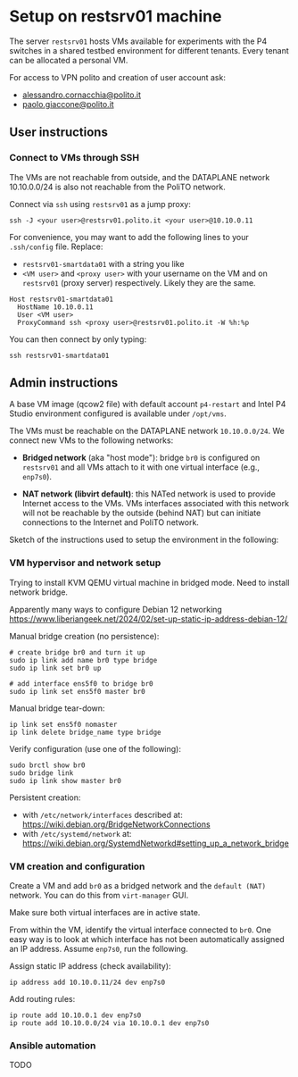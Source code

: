
# Setup on restsrv01 machine

The server `restsrv01` hosts VMs available for experiments with the P4 switches in a shared testbed environment for different tenants. Every tenant can be allocated a personal VM. 

For access to VPN polito and creation of user account ask:
* alessandro.cornacchia@polito.it
* paolo.giaccone@polito.it

## User instructions
### Connect to VMs through SSH
The VMs are not reachable from outside, and the DATAPLANE network 10.10.0.0/24 is also not reachable from the PoliTO network. 

Connect via `ssh` using `restsrv01` as a jump proxy:

```
ssh -J <your user>@restsrv01.polito.it <your user>@10.10.0.11
```

For convenience, you may want to add the following lines to your `.ssh/config` file. Replace:

* `restsrv01-smartdata01` with a string you like
* `<VM user>` and `<proxy user>` with your username on the VM and on `restsrv01` (proxy server) respectively. Likely they are the same.

```
Host restsrv01-smartdata01
  HostName 10.10.0.11
  User <VM user>
  ProxyCommand ssh <proxy user>@restsrv01.polito.it -W %h:%p
```

You can then connect by only typing:
```
ssh restsrv01-smartdata01
```

## Admin instructions
A base VM image (qcow2 file) with default account `p4-restart` and Intel P4 Studio environment configured is available under `/opt/vms`.

The VMs must be reachable on the DATAPLANE network `10.10.0.0/24`. We connect new VMs to the following networks:

* **Bridged network** (aka "host mode"): bridge `br0` is configured on `restsrv01` and all VMs attach to it with one virtual interface (e.g., `enp7s0`).

* **NAT network (libvirt default)**: this NATed network is used to provide Internet access to the VMs. VMs interfaces associated with this network will not be reachable by the outside (behind NAT) but can initiate connections to the Internet and PoliTO network.

Sketch of the instructions used to setup the environment in the following:

### VM hypervisor and network setup

Trying to install KVM QEMU virtual machine in bridged mode. Need to install network bridge. 

Apparently many ways to configure Debian 12 networking https://www.liberiangeek.net/2024/02/set-up-static-ip-address-debian-12/

Manual bridge creation (no persistence):
```
# create bridge br0 and turn it up
sudo ip link add name br0 type bridge
sudo ip link set br0 up

# add interface ens5f0 to bridge br0
sudo ip link set ens5f0 master br0
```

Manual bridge tear-down:
```
ip link set ens5f0 nomaster
ip link delete bridge_name type bridge
```

Verify configuration (use one of the following):
```
sudo brctl show br0
sudo bridge link
sudo ip link show master br0
```


Persistent creation:
* with `/etc/network/interfaces` described at: https://wiki.debian.org/BridgeNetworkConnections
* with `/etc/systemd/network` at: https://wiki.debian.org/SystemdNetworkd#setting_up_a_network_bridge

### VM creation and configuration

Create a VM and add `br0` as a bridged network and the `default (NAT)` network. You can do this from `virt-manager` GUI. 

Make sure both virtual interfaces are in active state.

From within the VM, identify the virtual interface connected to `br0`. One easy way is to look at which interface has not been automatically assigned an IP address. Assume `enp7s0`, run the following.

Assign static IP address (check availability):
```
ip address add 10.10.0.11/24 dev enp7s0
```

Add routing rules:
```
ip route add 10.10.0.1 dev enp7s0
ip route add 10.10.0.0/24 via 10.10.0.1 dev enp7s0
```

### Ansible automation

TODO